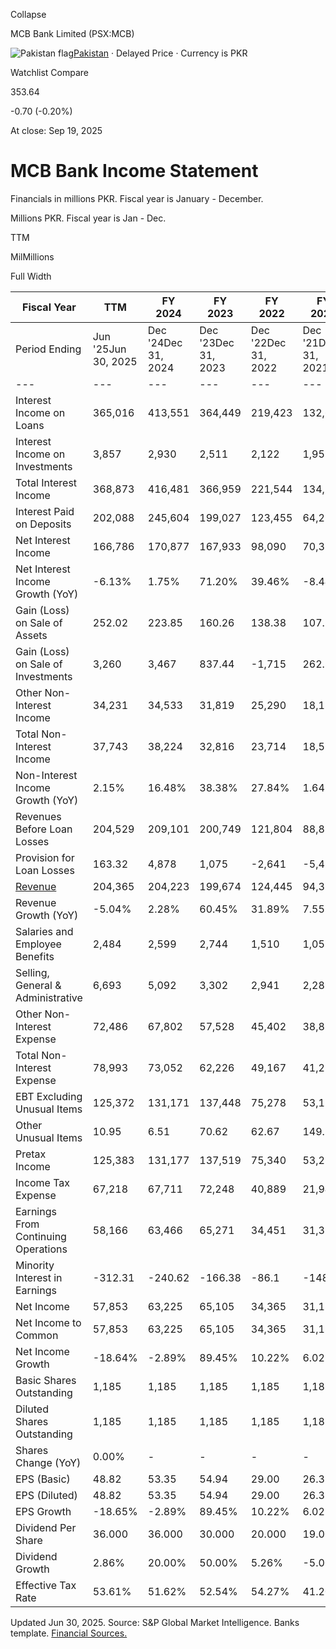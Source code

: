Collapse

MCB Bank Limited (PSX:MCB)

![Pakistan flag](https://stockanalysis.com/img/flags/pakistan.svg)[Pakistan](https://stockanalysis.com/list/pakistan-stock-exchange/) · Delayed Price · Currency is PKR

Watchlist Compare

353.64

-0.70 (-0.20%)

At close: Sep 19, 2025

# MCB Bank Income Statement

Financials in millions PKR. Fiscal year is January - December.

Millions PKR. Fiscal year is Jan - Dec.

TTM

MilMillions

Full Width

| Fiscal Year | TTM | FY 2024 | FY 2023 | FY 2022 | FY 2021 | FY 2020 | 2015 - 2019 |
| --- | --- | --- | --- | --- | --- | --- | --- |
| Period Ending | Jun '25Jun 30, 2025 | Dec '24Dec 31, 2024 | Dec '23Dec 31, 2023 | Dec '22Dec 31, 2022 | Dec '21Dec 31, 2021 | Dec '20Dec 31, 2020 | 2015 - 2019 |
| --- | --- | --- | --- | --- | --- | --- | --- |
| Interest Income on Loans | 365,016 | 413,551 | 364,449 | 219,423 | 132,609 | 145,772 | Upgrade |
| Interest Income on Investments | 3,857 | 2,930 | 2,511 | 2,122 | 1,955 | 969.32 | Upgrade |
| Total Interest Income | 368,873 | 416,481 | 366,959 | 221,544 | 134,565 | 146,742 | Upgrade |
| Interest Paid on Deposits | 202,088 | 245,604 | 199,027 | 123,455 | 64,231 | 69,929 | Upgrade |
| Net Interest Income | 166,786 | 170,877 | 167,933 | 98,090 | 70,333 | 76,813 | Upgrade |
| Net Interest Income Growth (YoY) | -6.13% | 1.75% | 71.20% | 39.46% | -8.44% | 18.25% | Upgrade |
| Gain (Loss) on Sale of Assets | 252.02 | 223.85 | 160.26 | 138.38 | 107.78 | 73.16 | Upgrade |
| Gain (Loss) on Sale of Investments | 3,260 | 3,467 | 837.44 | -1,715 | 262.84 | 3,396 | Upgrade |
| Other Non-Interest Income | 34,231 | 34,533 | 31,819 | 25,290 | 18,180 | 14,782 | Upgrade |
| Total Non-Interest Income | 37,743 | 38,224 | 32,816 | 23,714 | 18,550 | 18,252 | Upgrade |
| Non-Interest Income Growth (YoY) | 2.15% | 16.48% | 38.38% | 27.84% | 1.64% | 12.13% | Upgrade |
| Revenues Before Loan Losses | 204,529 | 209,101 | 200,749 | 121,804 | 88,883 | 95,064 | Upgrade |
| Provision for Loan Losses | 163.32 | 4,878 | 1,075 | -2,641 | -5,473 | 7,330 | Upgrade |
| [Revenue](https://stockanalysis.com/quote/psx/MCB/revenue/) | 204,365 | 204,223 | 199,674 | 124,445 | 94,356 | 87,734 | Upgrade |
| Revenue Growth (YoY) | -5.04% | 2.28% | 60.45% | 31.89% | 7.55% | 11.68% | Upgrade |
| Salaries and Employee Benefits | 2,484 | 2,599 | 2,744 | 1,510 | 1,058 | 974.81 | Upgrade |
| Selling, General & Administrative | 6,693 | 5,092 | 3,302 | 2,941 | 2,289 | 2,218 | Upgrade |
| Other Non-Interest Expense | 72,486 | 67,802 | 57,528 | 45,402 | 38,826 | 35,843 | Upgrade |
| Total Non-Interest Expense | 78,993 | 73,052 | 62,226 | 49,167 | 41,230 | 38,464 | Upgrade |
| EBT Excluding Unusual Items | 125,372 | 131,171 | 137,448 | 75,278 | 53,126 | 49,271 | Upgrade |
| Other Unusual Items | 10.95 | 6.51 | 70.62 | 62.67 | 149.13 | 47.65 | Upgrade |
| Pretax Income | 125,383 | 131,177 | 137,519 | 75,340 | 53,275 | 49,318 | Upgrade |
| Income Tax Expense | 67,218 | 67,711 | 72,248 | 40,889 | 21,948 | 19,756 | Upgrade |
| Earnings From Continuing Operations | 58,166 | 63,466 | 65,271 | 34,451 | 31,328 | 29,562 | Upgrade |
| Minority Interest in Earnings | -312.31 | -240.62 | -166.38 | -86.1 | -148.05 | -152.04 | Upgrade |
| Net Income | 57,853 | 63,225 | 65,105 | 34,365 | 31,180 | 29,410 | Upgrade |
| Net Income to Common | 57,853 | 63,225 | 65,105 | 34,365 | 31,180 | 29,410 | Upgrade |
| Net Income Growth | -18.64% | -2.89% | 89.45% | 10.22% | 6.02% | 23.22% | Upgrade |
| Basic Shares Outstanding | 1,185 | 1,185 | 1,185 | 1,185 | 1,185 | 1,185 | Upgrade |
| Diluted Shares Outstanding | 1,185 | 1,185 | 1,185 | 1,185 | 1,185 | 1,185 | Upgrade |
| Shares Change (YoY) | 0.00% | - | - | - | - | - | Upgrade |
| EPS (Basic) | 48.82 | 53.35 | 54.94 | 29.00 | 26.31 | 24.82 | Upgrade |
| EPS (Diluted) | 48.82 | 53.35 | 54.94 | 29.00 | 26.31 | 24.82 | Upgrade |
| EPS Growth | -18.65% | -2.89% | 89.45% | 10.22% | 6.02% | 23.22% | Upgrade |
| Dividend Per Share | 36.000 | 36.000 | 30.000 | 20.000 | 19.000 | 20.000 | Upgrade |
| Dividend Growth | 2.86% | 20.00% | 50.00% | 5.26% | -5.00% | 17.65% | Upgrade |
| Effective Tax Rate | 53.61% | 51.62% | 52.54% | 54.27% | 41.20% | 40.06% | Upgrade |

Updated Jun 30, 2025. Source: S&P Global Market Intelligence. Banks template. [Financial Sources.](https://stockanalysis.com/financial-sources/)